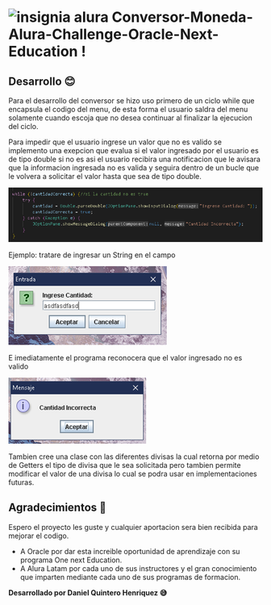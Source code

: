 # <img src="" type="image/png" alt="insignia alura" widt=100 height=100> Conversor-Moneda-Alura-Challenge-Oracle-Next-Education !

## Desarrollo :blush:

Para el desarrollo del conversor se hizo uso primero de un ciclo while que encapsula el codigo del menu, de esta forma el usuario saldra 
del menu solamente cuando escoja que no desea continuar al finalizar la ejecucion del ciclo.

Para impedir que el usuario ingrese un valor que no es valido se implemento una exepcion que evalua si el valor ingresado por 
el usuario es de tipo double si no es asi el usuario recibira una notificacion que le avisara que la informacion ingresada no es valida y seguira
dentro de un bucle que le volvera a solicitar el valor hasta que sea de tipo double.

<img src="./Example3.PNG" alt="Ciclo validacion si el usuario ingresa el valor correcto" />

Ejemplo: tratare de ingresar un String en el campo

<img src="./Example1.PNG" alt="Ejemplo Validacion" />

E imediatamente el programa reconocera que el valor ingresado no es valido

<img src="./Example2.PNG" alt="Ejemplo Validacion Error" />

Tambien cree una clase con las diferentes divisas la cual retorna por medio de Getters el tipo de divisa que le sea solicitada pero tambien permite modificar
el valor de una divisa lo cual se podra usar en implementaciones futuras.

## Agradecimientos :punch:

Espero el proyecto les guste y cualquier aportacion sera bien recibida para mejorar el codigo.

- A Oracle por dar esta increible oportunidad de aprendizaje con su programa One next Education.
- A Alura Latam por cada uno de sus instructores y el gran conocimiento que imparten mediante cada uno de sus programas de formacion.

**Desarrollado por Daniel Quintero Henriquez :sweat_smile:**
